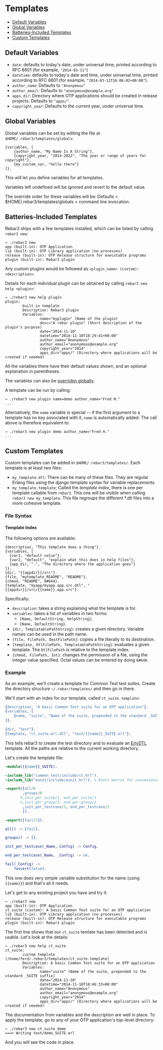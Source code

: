 # Templates #

- [Default Variables](#default-variables)
- [Global Variables](#global-variables)
- [Batteries-Included Templates](#batteries-included-templates)
- [Custom Templates](#custom-templates)

## Default Variables

- `date`: defaults to today's date, under universal time, printed according to RFC 8601 (for example, `"2014-03-11"`)
- `datetime`: defaults to today's date and time, under universal time, printed according to RFC 8601 (for example, `"2014-03-11T16:06:02+00:00"`).
- `author_name`: Defaults to `"Anonymous"`
- `author_email`: Defaults to `"anonymous@example.org"`
- `apps_dir`: Directory where OTP applications should be created in release projects. Defaults to `"apps/"`.
- `copyright_year`: Defaults to the current year, under universal time.


## Global Variables

Global variables can be set by editing the file at `$HOME/.rebar3/templates/globals`:

    {variables, [
        {author_name, "My Name Is A String"},
        {copyright_year, "2014-2022", "The year or range of years for copyright"},
        {my_custom_var, "hello there"}
    ]}.

This will let you define variables for all templates.

Variables left undefined will be ignored and revert to the default value.

The override order for these variables will be: Defaults < $HOME/.rebar3/templates/globals < command line invocation.

## Batteries-Included Templates ##

Rebar3 ships with a few templates installed, which can be listed by calling `rebar3 new`:

    → ./rebar3 new
    app (built-in): OTP Application
    lib (built-in): OTP Library application (no processes)
    release (built-in): OTP Release structure for executable programs
    plugin (built-in): Rebar3 plugin

Any custom plugins would be followed as `<plugin_name> (custom): <description>`.

Details for each individual plugin can be obtained by calling `rebar3 new help <plugin>`:

    → ./rebar3 new help plugin
    plugin:
            built-in template
            Description: Rebar3 plugin
            Variables:
                    name="myplugin" (Name of the plugin)
                    desc="A rebar plugin" (Short description of the plugin's purpose)
                    date="2014-11-10"
                    datetime="2014-11-10T18:29:41+00:00"
                    author_name="Anonymous"
                    author_email="anonymous@example.org"
                    copyright_year="2014"
                    apps_dir="apps/" (Directory where applications will be created if needed)

All the variables there have their default values shown, and an optional explanation in parentheses.

The variables can also be [overriden globally](#global-variables).

A template can be run by calling:

    → ./rebar3 new plugin name=demo author_name="Fred H."
    ...

Alternatively, the `name` variable is special -- if the first argument to a template has no key associated with it, `name` is automatically added. The call above is therefore equivalent to:

    → ./rebar3 new plugin demo author_name="Fred H."
    ...


## Custom Templates ##

Custom templates can be added in `$HOME/.rebar3/templates/`. Each template is at least two files:

- `my_template.dtl`: There can be many of these files. They are regular Erlang files using the django template syntax for variable replacements.
- `my_template.template`; Called the *template index*, there is one per template callable from `rebar3`. This one will be visible when calling `rebar3 new my_template`. This file regroups the different \*.dtl files into a more cohesive template.

### File Syntax ###

#### Template Index ####

The following options are available:

    {description, "This template does a thing"}.
    {variables, [
      {var1, "default value"},
      {var2, "default", "explain what this does in help files"},
      {app_dir, ".", "The directory where the application goes"}
    ]}.
    {dir, "{{appdir}}/src"}.
    {file, "mytemplate_README", "README"}.
    {chmod, "README", 8#644}.
    {template, "myapp/myapp.app.src.dtl", "{{appdir}}/src/{{name}}.app.src"}.

Specifically:

- `description`: takes a string explaining what the template is for.
- `variables`: takes a list of variables in two forms:
  - `{Name, DefaultString, HelpString}`;
  - `{Name, DefaultString}`.
- `{dir, TemplatablePathString}`: creates a given directory. Variable names can be used in the path name.
- `{file, FilePath, DestFilePath}`: copies a file literally to its destination.
- `{template, DtlFilePath, TemplatablePathString}`: evaluates a given template. The `DtlFilePath` is relative to the template index.
- `{chmod, FilePath, Int}`: changes the permission of a file, using the integer value specified. Octal values can be entered by doing `8#640`.

### Example ###

As an example, we'll create a template for Common Test test suites. Create the directory structure `~/.rebar/templates/` and then go in there.

We'll start with an index for our template, called `ct_suite.template`:

```erlang
{description, "A basic Common Test suite for an OTP application"}.
{variables, [
    {name, "suite", "Name of the suite, prepended to the standard _SUITE suffix"}
]}.

{dir, "test"}.
{template, "ct_suite.erl.dtl", "test/{{name}}_SUITE.erl"}.
```

This tells rebar3 to create the test directory and to evaluate an [ErlyDTL](https://github.com/erlydtl/erlydtl) template. All the paths are relative to the current working directory.

Let's create the template file:

```erlang
-module({{name}}_SUITE).

-include_lib("common_test/include/ct.hrl").
-include_lib("eunit/include/eunit.hrl"). % Eunit macros for convenience

-export([all/0
        ,groups/0
       %,init_per_suite/1, end_per_suite/1
       %,init_per_group/2, end_per_group/2
        ,init_per_testcase/2, end_per_testcase/2
        ]).

-export([fail/1]).

all() -> [fail].

groups() -> [].

init_per_testcase(_Name, Config) -> Config.

end_per_testcase(_Name, _Config) -> ok.

fail(_Config) ->
    ?assert(false).
```

This one does very simple variable substitution for the name (using `{{name}}`) and that's all it needs.

Let's get to any existing project you have and try it:

    → ./rebar3 new
    app (built-in): OTP Application
    ct_suite (custom): A basic Common Test suite for an OTP application
    lib (built-in): OTP Library application (no processes)
    release (built-in): OTP Release structure for executable programs
    plugin (built-in): Rebar3 plugin

The first line shows that our `ct_suite` temlate has been detected and is usable.
Let's look at the details:

    → ./rebar3 new help ct_suite
    ct_suite:
            custom template (/home/ferd/.rebar3/templates/ct_suite.template)
            Description: A basic Common Test suite for an OTP application
            Variables:
                    name="suite" (Name of the suite, prepended to the standard _SUITE suffix)
                    date="2014-11-10"
                    datetime="2014-11-10T18:46:33+00:00"
                    author_name="Anonymous"
                    author_email="anonymous@example.org"
                    copyright_year="2014"
                    apps_dir="apps/" (Directory where applications will be created if needed)

The documentation from variables and the description are well in place. To apply the template, go to any of your OTP application's top-level directory:

    → ./rebar3 new ct_suite demo
    ===> Writing test/demo_SUITE.erl

And you will see the code in place.

